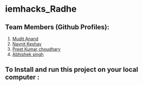 # iemhacks_Radhe

## Team Members (Github Profiles): 
1. [Mudit Anand](https://github.com/Habebi)  
2. [Navnit Keshav](https://github.com/navnit29)  
3. [Preet Kumar choudhary](https://github.com/PreetKumarChoudhary)  
4. [Abhishek singh](https://github.com/singhabhishek12)  

## To Install and run this project on your local computer :

